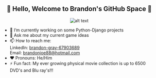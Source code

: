 <div align="center">
  <h2>👋 Hello, Welcome to Brandon's GitHub Space 👋</h2>

  ![alt text](coding_stream.gif)
</div>

- 🔭 I’m currently working on some Python-Django projects
- 💬 Ask me about my current game ideas
- 📫 How to reach me: <br>
  LinkedIn: [brandon-gray-67903689](https://www.linkedin.com/in/brandon-gray-67903689/)<br>
  Email:    brandonjoe88@hotmail.com
- ❤ Pronouns: He/Him
- ⚡ Fun fact: My ever growing physical movie collection is up to 6500 DVD's and Blu ray's!!!
